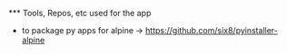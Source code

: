 *** Tools, Repos, etc used for the app

* to package py apps for alpine -> https://github.com/six8/pyinstaller-alpine